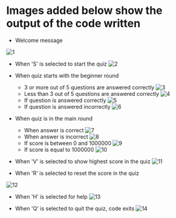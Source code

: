 # Images added below show the output of the code written

*   Welcome message

![1](https://user-images.githubusercontent.com/89745488/132411572-fc8ce424-eda7-4dad-bbae-a75e8ecc6563.JPG)

*   When 'S' is selected to start the quiz
![2](https://user-images.githubusercontent.com/89745488/132411634-a1afa015-b663-4865-9aca-4b310fc24940.JPG)

*   When quiz starts with the beginner round
    *   3 or more out of 5 questions are answered correctly
    ![3](https://user-images.githubusercontent.com/89745488/132412098-da707331-6a0d-4820-99d4-2f21b4b245e2.JPG)
    *   Less than 3 out of 5 questions are answered correctly
    ![4](https://user-images.githubusercontent.com/89745488/132412325-8fc18f48-17d2-4cb1-aa95-bf29f4d4870b.JPG)
    *   If question is answered correctly
    ![5](https://user-images.githubusercontent.com/89745488/132412488-e8bc448a-3dd9-4b1b-bc13-f858dc86420a.JPG)
    *   If question is answered incorrectly
    ![6](https://user-images.githubusercontent.com/89745488/132412528-5662115e-70af-4fef-9c3f-e27e55d6c674.JPG)

*   When quiz is in the main round
    *   When answer is correct
    ![7](https://user-images.githubusercontent.com/89745488/132413611-75d49c4e-db76-4331-ab4e-b4afca856b45.JPG)
    *   When answer is incorrect
    ![8](https://user-images.githubusercontent.com/89745488/132413677-ed7406f3-f6d0-45c4-a947-432e4ab5b756.JPG)
    *   If score is between 0 and 1000000
    ![9](https://user-images.githubusercontent.com/89745488/132413795-098d5684-41a4-47b5-a6d8-a50a6e62402e.JPG)
    *   If score is equal to 1000000
    ![10](https://user-images.githubusercontent.com/89745488/132414136-f5e21f6d-03f7-4b72-965b-f6a4400f053d.JPG)

*   When 'V' is selected to show highest score in the quiz
![11](https://user-images.githubusercontent.com/89745488/132414259-3551d569-8c53-4be2-8d61-dea36d100872.JPG)

*   When 'R' is selected to reset the score in the quiz

![12](https://user-images.githubusercontent.com/89745488/132415385-f8360ec5-ce55-4853-b46e-332b177d0350.JPG)

*   When 'H' is selected for help
![13](https://user-images.githubusercontent.com/89745488/132415522-82792f96-e736-47c6-af11-78d27aea8b1d.JPG)

*   When 'Q' is selected to quit the quiz, code exits
![14](https://user-images.githubusercontent.com/89745488/132415641-4893a018-c888-4622-8375-480b9cbf8b6c.JPG)
